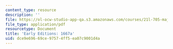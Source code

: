```yaml
---
content_type: resource
description: ''
file: https://ol-ocw-studio-app-qa.s3.amazonaws.com/courses/21l-705-major-authors-john-milton-spring-2008/dce9e69669ce97574ff5ea07c9001d4a_MIT21L_705S08_1667a.pdf
file_type: application/pdf
resourcetype: Document
title: 'Early Editions: 1667a'
uid: dce9e696-69ce-9757-4ff5-ea07c9001d4a
---
```

